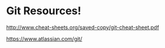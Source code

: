 <h1>Git Resources!</h1>

http://www.cheat-sheets.org/saved-copy/git-cheat-sheet.pdf

https://www.atlassian.com/git/
